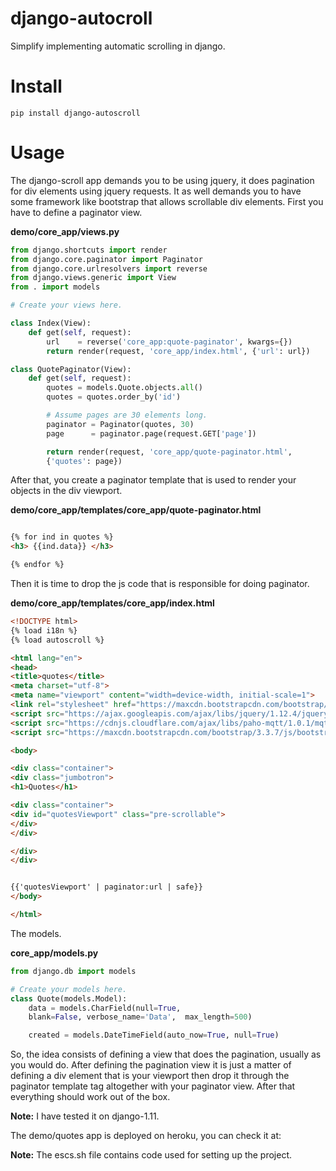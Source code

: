 # django-autocroll

Simplify implementing automatic scrolling in django.

# Install

~~~
pip install django-autoscroll
~~~

# Usage

The django-scroll app demands you to be using jquery, it does pagination for div elements using jquery requests.
It as well demands you to have some framework like bootstrap that allows scrollable div elements.
First you have to define a paginator view.

**demo/core_app/views.py**

~~~python
from django.shortcuts import render
from django.core.paginator import Paginator
from django.core.urlresolvers import reverse
from django.views.generic import View
from . import models

# Create your views here.

class Index(View):
    def get(self, request):
        url    = reverse('core_app:quote-paginator', kwargs={})
        return render(request, 'core_app/index.html', {'url': url})

class QuotePaginator(View):
    def get(self, request):
        quotes = models.Quote.objects.all()
        quotes = quotes.order_by('id')

        # Assume pages are 30 elements long.
        paginator = Paginator(quotes, 30)
        page      = paginator.page(request.GET['page'])

        return render(request, 'core_app/quote-paginator.html', 
        {'quotes': page})

~~~


After that, you create a paginator template that is used to render your objects in the div viewport.

**demo/core_app/templates/core_app/quote-paginator.html**

~~~html

{% for ind in quotes %}
<h3> {{ind.data}} </h3>

{% endfor %}

~~~

Then it is time to drop the js code that is responsible for doing paginator.

**demo/core_app/templates/core_app/index.html**

~~~html
<!DOCTYPE html>
{% load i18n %}
{% load autoscroll %}

<html lang="en">
<head>
<title>quotes</title>
<meta charset="utf-8">
<meta name="viewport" content="width=device-width, initial-scale=1">
<link rel="stylesheet" href="https://maxcdn.bootstrapcdn.com/bootstrap/3.3.7/css/bootstrap.min.css">
<script src="https://ajax.googleapis.com/ajax/libs/jquery/1.12.4/jquery.min.js"></script>
<script src="https://cdnjs.cloudflare.com/ajax/libs/paho-mqtt/1.0.1/mqttws31.js" type="text/javascript"></script>
<script src="https://maxcdn.bootstrapcdn.com/bootstrap/3.3.7/js/bootstrap.min.js"></script>

<body>

<div class="container">
<div class="jumbotron">
<h1>Quotes</h1> 

<div class="container">
<div id="quotesViewport" class="pre-scrollable">
</div>
</div>

</div>
</div>


{{'quotesViewport' | paginator:url | safe}}
</body>

</html>

~~~

The models.

**core_app/models.py**

~~~python
from django.db import models

# Create your models here.
class Quote(models.Model):
    data = models.CharField(null=True,
    blank=False, verbose_name='Data',  max_length=500)

    created = models.DateTimeField(auto_now=True, null=True)

~~~

So, the idea consists of defining a view that does the pagination, usually as you would do. After defining the pagination
view it is just a matter of defining a div element that is your viewport then drop it through the paginator template tag
altogether with your paginator view. After that everything should work out of the box.

**Note:** I have tested it on django-1.11.

The demo/quotes app is deployed on heroku, you can check it at:

**Note:** The escs.sh file contains code used for setting up the project.

